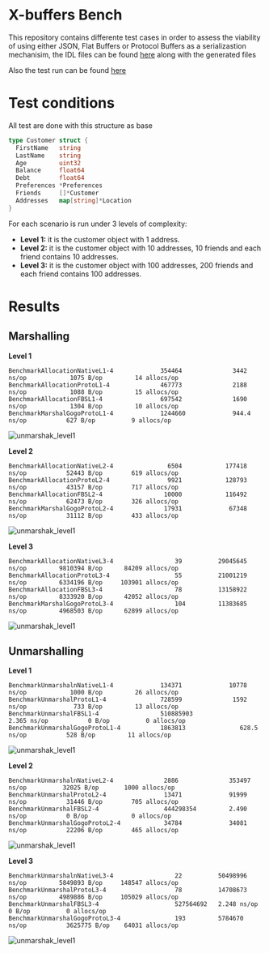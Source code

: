 # X-buffers Bench

This repository contains differente test cases in order to assess the viability of using either JSON, Flat Buffers or Protocol Buffers as a serializastion mechanisim, the IDL files can be found [here](./model) along with the generated files

Also the test run can be found [here](./allocation/)


# Test conditions

All test are done with this structure as base

```go
type Customer struct {
  FirstName   string               
  LastName    string               
  Age         uint32               
  Balance     float64              
  Debt        float64              
  Preferences *Preferences         
  Friends     []*Customer          
  Addresses   map[string]*Location 
}
```

For each scenario is run under 3 levels of complexity:

- **Level 1:** it is the customer object with 1 address.
- **Level 2:** it is the customer object with 10 addresses, 10 friends and each friend contains 10 addresses.
- **Level 3:** it is the customer object with 100 addresses, 200 friends and each friend contains 100 addresses.

# Results

## Marshalling 

**Level 1**

```
BenchmarkAllocationNativeL1-4             354464              3442 ns/op            1075 B/op         14 allocs/op
BenchmarkAllocationProtoL1-4              467773              2188 ns/op            1088 B/op         15 allocs/op
BenchmarkAllocationFBSL1-4                697542              1690 ns/op            1304 B/op         10 allocs/op
BenchmarkMarshalGogoProtoL1-4             1244660             944.4 ns/op           627 B/op          9 allocs/op

```

![unmarshak_level1](../xbuffer/resources/img/marshal_level1.png)

**Level 2**
```
BenchmarkAllocationNativeL2-4               6504            177418 ns/op           52443 B/op        619 allocs/op
BenchmarkAllocationProtoL2-4                9921            128793 ns/op           43157 B/op        717 allocs/op
BenchmarkAllocationFBSL2-4                 10000            116492 ns/op           62473 B/op        326 allocs/op
BenchmarkMarshalGogoProtoL2-4              17931             67348 ns/op           31112 B/op        433 allocs/op
```

![unmarshak_level1](../xbuffer/resources/img/marshal_level2.png)


**Level 3**

```
BenchmarkAllocationNativeL3-4                 39          29045645 ns/op         9810394 B/op      84209 allocs/op
BenchmarkAllocationProtoL3-4                  55          21001219 ns/op         6334196 B/op     103901 allocs/op
BenchmarkAllocationFBSL3-4                    78          13158922 ns/op         8333920 B/op      42052 allocs/op
BenchmarkMarshalGogoProtoL3-4                 104         11383685 ns/op         4968503 B/op      62899 allocs/op
```

![unmarshak_level1](../xbuffer/resources/img/marshal_level3.png)

## Unmarshalling 

**Level 1**

```
BenchmarkUnmarshalnNativeL1-4             134371             10778 ns/op            1000 B/op         26 allocs/op
BenchmarkUnmarshalProtoL1-4               728599              1592 ns/op             733 B/op         13 allocs/op
BenchmarkUnmarshalFBSL1-4                 510885903                2.365 ns/op           0 B/op          0 allocs/op
BenchmarkUnmarshalGogoProtoL1-4           1863813               628.5 ns/op           528 B/op         11 allocs/op
```

![unmarshak_level1](../xbuffer/resources/img/unmarshal_level1.png)

**Level 2**

```
BenchmarkUnmarshalnNativeL2-4              2886              353497 ns/op          32025 B/op       1000 allocs/op
BenchmarkUnmarshalProtoL2-4                13471             91999 ns/op           31446 B/op        705 allocs/op
BenchmarkUnmarshalFBSL2-4                  444298354         2.490 ns/op           0 B/op            0 allocs/op
BenchmarkUnmarshalGogoProtoL2-4            34784             34081 ns/op           22206 B/op        465 allocs/op
```

![unmarshak_level1](../xbuffer/resources/img/unmarshal_level2.png)

**Level 3**

```
BenchmarkUnmarshalnNativeL3-4                 22          50498996 ns/op         5849893 B/op     148547 allocs/op
BenchmarkUnmarshalProtoL3-4                   78          14708673 ns/op         4989886 B/op     105029 allocs/op
BenchmarkUnmarshalFBSL3-4                     527564692   2.248 ns/op             0 B/op          0 allocs/op
BenchmarkUnmarshalGogoProtoL3-4               193         5784670 ns/op           3625775 B/op    64031 allocs/op
```

![unmarshak_level1](../xbuffer/resources/img/unmarshal_level3.png)

